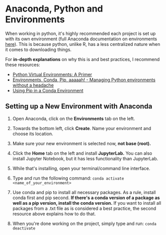 # Anaconda, Python and Environments

When working in python, it's highly recommended each project is set up with its own environment (full Anaconda documentation on environments [here](https://conda.io/projects/conda/en/latest/user-guide/tasks/manage-environments.html#creating-an-environment-with-commands)). This is because python, unlike R, has a less centralized nature when it comes to downloading things.

For **in-depth explanations** on why this is and best practices, I recommend these resources:

- [Python Virtual Environments: A Primer](https://realpython.com/python-virtual-environments-a-primer/)
- [Environments, Conda, Pip, aaaaah! - Managing Python environments without a headache](https://towardsdatascience.com/environments-conda-pip-aaaaah-d2503877884c)
- [Using Pip in a Conda Environment](https://www.anaconda.com/blog/using-pip-in-a-conda-environment)


## Setting up a New Environment with Anaconda

1. Open Anaconda, click on the **Environments** tab on the left.

2. Towards the bottom left, click **Create**. Name your environment and choose its location.

3. Make sure your new environment is selected now, **not base (root).**

4. Click the **Home** tab on the left and install **JupyterLab.** You can also install Jupyter Notebook, but it has less functionality than JupyterLab.

5. While that's installing, open your terminal/command line interface.

6. Type and run the following command: `conda activate <name_of_your_environment>`

7. Use conda and pip to install all necessary packages. As a rule, install conda first and pip second. **If there's a conda version of a package as well as a pip version, install the conda version.** If you want to install all packages from a .txt file as is considered a best practice, the second resource above explains how to do that.

8. When you're done working on the project, simply type and run: `conda deactivate`